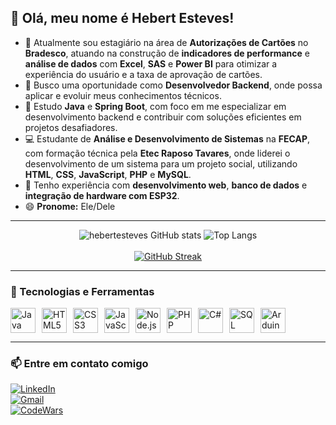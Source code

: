 ## 👋 Olá, meu nome é **Hebert Esteves**!

- 🔭 Atualmente sou estagiário na área de **Autorizações de Cartões** no **Bradesco**, atuando na construção de **indicadores de performance** e **análise de dados** com **Excel**, **SAS** e **Power BI** para otimizar a experiência do usuário e a taxa de aprovação de cartões.  
- 🚀 Busco uma oportunidade como **Desenvolvedor Backend**, onde possa aplicar e evoluir meus conhecimentos técnicos.  
- 🌱 Estudo **Java** e **Spring Boot**, com foco em me especializar em desenvolvimento backend e contribuir com soluções eficientes em projetos desafiadores.  
- 💻 Estudante de **Análise e Desenvolvimento de Sistemas** na **FECAP**, com formação técnica pela **Etec Raposo Tavares**, onde liderei o desenvolvimento de um sistema para um projeto social, utilizando **HTML**, **CSS**, **JavaScript**, **PHP** e **MySQL**.  
- 🤖 Tenho experiência com **desenvolvimento web**, **banco de dados** e **integração de hardware com ESP32**.  
- 😄 **Pronome:** Ele/Dele  

---

<div align="center">
  <img src="https://github-readme-stats.vercel.app/api?username=hebertesteves&show_icons=true&theme=dark&cache_seconds=86400" alt="hebertesteves GitHub stats" />
  <img src="https://github-readme-stats.vercel.app/api/top-langs/?username=hebertesteves&layout=compact&theme=dark&cache_seconds=86400" alt="Top Langs" />
  <br><br>
  <a href="https://git.io/streak-stats">
    <img src="https://github-readme-streak-stats-kohl-delta.vercel.app?user=hebertesteves&theme=dark" alt="GitHub Streak" />
  </a>
</div>

---

### 🧰 Tecnologias e Ferramentas

<div style="display: flex; flex-wrap: wrap; gap: 10px;">
   <img src="https://cdn.jsdelivr.net/gh/devicons/devicon@latest/icons/java/java-original.svg" title="Java" width="40" height="40"/>
   <img src="https://cdn.jsdelivr.net/gh/devicons/devicon@latest/icons/html5/html5-original.svg" title="HTML5" width="40" height="40"/>
   <img src="https://cdn.jsdelivr.net/gh/devicons/devicon@latest/icons/css3/css3-original.svg" title="CSS3" width="40" height="40"/>
   <img src="https://cdn.jsdelivr.net/gh/devicons/devicon@latest/icons/javascript/javascript-original.svg" title="JavaScript" width="40" height="40"/>
   <img src="https://cdn.jsdelivr.net/gh/devicons/devicon@latest/icons/nodejs/nodejs-original-wordmark.svg" title="Node.js" width="40" height="40"/>
   <img src="https://cdn.jsdelivr.net/gh/devicons/devicon@latest/icons/php/php-original.svg" title="PHP" width="40" height="40"/>
   <img src="https://cdn.jsdelivr.net/gh/devicons/devicon@latest/icons/csharp/csharp-original.svg" title="C#" width="40" height="40"/>
   <img src="https://cdn.jsdelivr.net/gh/devicons/devicon@latest/icons/azuresqldatabase/azuresqldatabase-original.svg" title="SQL Server" width="40" height="40"/>
   <img src="https://cdn.jsdelivr.net/gh/devicons/devicon@latest/icons/arduino/arduino-original.svg" title="Arduino / ESP32" width="40" height="40"/>
</div>

---

### 📫 Entre em contato comigo

[![LinkedIn](https://img.shields.io/badge/LinkedIn-0077B5?style=for-the-badge&logo=linkedin&logoColor=white)](https://br.linkedin.com/in/hebert-)  
[![Gmail](https://img.shields.io/badge/Gmail-D14836?style=for-the-badge&logo=gmail&logoColor=white)](mailto:hebertesteves14.sp@gmail.com)  
[![CodeWars](https://img.shields.io/badge/Codewars-B1361E?style=for-the-badge&logo=Codewars&logoColor=white)](https://www.codewars.com/users/hebertesteves)
